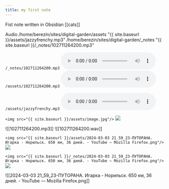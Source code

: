 ```yaml
---
title: my first note
---
```


Fist note written in Obsidian
[[cats]]

Audio
/home/berezin/sites/digital-garden/assets
"{{ site.baseurl }}/assets/jazzyfrenchy.mp3" 
/home/berezin/sites/digital-garden/_notes
"{{ site.baseurl }}/_notes/102711264200.mp3" 
  
  `/_notes/102711264200.mp3`
<audio controls>
  <source src="{{ site.baseurl }}/_notes/102711264200.mp3" type="audio/mpeg">
  Your browser does not support the audio element.
</audio>
`/assets/102711264200.mp3`
<audio controls>
  <source src="{{ site.baseurl }}/assets/102711264200.mp3" type="audio/mpeg">
  Your browser does not support the audio element.
</audio>

`/assets/jazzyfrenchy.mp3`
<audio controls>
  <source src="{{ site.baseurl }}/assets/jazzyfrenchy.mp3" type="audio/mpeg">
  Your browser does not support the audio element.
</audio>

`<img src="{{ site.baseurl }}/assets/image.jpg"/>`
<img src="{{ site.baseurl }}/assets/image.jpg"/>



![[102711264200.mp3]]
![[102711264200.wav]]

`<img src="{{ site.baseurl }}/assets/2024-03-03 21_59_23-ПУТОРАНА. Игарка - Норильск. 650 км, 36 дней. - YouTube — Mozilla Firefox.png"/>`
<img src="{{ site.baseurl }}/assets/2024-03-03 21_59_23-ПУТОРАНА. Игарка - Норильск. 650 км, 36 дней. - YouTube — Mozilla Firefox.png"/>

`<img src="{{ site.baseurl }}/_notes/2024-03-03 21_59_23-ПУТОРАНА. Игарка - Норильск. 650 км, 36 дней. - YouTube — Mozilla Firefox.png"/>`
<img src="{{ site.baseurl }}/_notes/2024-03-03 21_59_23-ПУТОРАНА. Игарка - Норильск. 650 км, 36 дней. - YouTube — Mozilla Firefox.png"/>


![[2024-03-03 21_59_23-ПУТОРАНА. Игарка - Норильск. 650 км, 36 дней. - YouTube — Mozilla Firefox.png]]